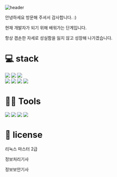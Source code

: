 
![header](https://capsule-render.vercel.app/api?type=waving&animation=fadeIn&color=gradient&customColorList=27&height=200&section=header&text=Taeyoung%20Kim&fontColor=ffffff&fontSize=40&fontAlign=63&fontAlignY=35&desc=Hello,World🐱%20I'm&ddescSize=20&descAlign=37&descAlignY=35)

안녕하세요 
방문해 주셔서 감사합니다. :)

현재 개발자가 되기 위해 배워가는 단계입니다.

항상 겸손한 자세로 성실함을 잃지 않고 성장해 나가겠습니다.


# 💻 stack

<img src="https://img.shields.io/badge/Javascript-F7DF1E?style=flat-square&logo=JavaScript&logoColor=black">   <img src="https://img.shields.io/badge/Java-007396?style=flat-square&logo=Java&logoColor=white">  <img src="https://img.shields.io/badge/Spring-6DB33F?style=flat-square&logo=SpringBoot&logoColor=black"><br>  <img src="https://img.shields.io/badge/MySQL-4479A1?style=flat-square&logo=MySQL&logoColor=white">   <img src="https://img.shields.io/badge/Linux-FCC624?style=flat-square&logo=Linux&logoColor=black">   <img src="https://img.shields.io/badge/postgresql-4169E1?style=flat-square&logo=Ubuntu&logoColor=black"> 
<img src="https://img.shields.io/badge/HTML5-E34F26?style=flat&logo=HTML5&logoColor=white">

# 💪🏼 Tools 
 <img src="https://img.shields.io/badge/Visual Studio Code-007ACC?style=flat-square&logo=Visual Studio Code&logoColor=white"/>  <img src="https://img.shields.io/badge/GitHub-181717?style=flat-square&logo=GitHub&logoColor=white"/>   <img src="https://img.shields.io/badge/Eclipse IDE-2C2255?style=flat-square&logo=Eclipse IDE&logoColor=white"/>  <img src="https://img.shields.io/badge/IntelliJ IDEA-000000?style=flat-square&logo=IntelliJ IDEA&logoColor=white"/> 


# 🥇 license
리눅스 마스터 2급<br>

정보처리기사<br>

정보보안기사



